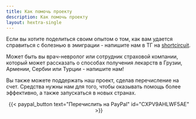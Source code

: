 ```yaml
---
title: Как помочь проекту
description: Как помочь проекту
layout: hextra-single
---
```


Если вы хотите поделиться своим опытом о том, как вам удается справиться с болезнью в эмиграции - напишите нам в ТГ на [shortcircuit](https://t.me/+_AyELzVlQ_Y2NWVk).

Может быть вы врач-невролог или сотрудник страховой компании, который может рассказать о способах получения лекарств в Грузии, Армении, Сербии или Турции - напишите нам!

Вы также можете поддержать наш проект, сделав перечисление на счет. Средства нужны нам для того, чтобы оказывать помощь более эффективно, а также запускаться в новых странах.

<center>
{{< paypal_button text="Перечислить на PayPal" id="CXPV9AHLWF5AE" >}}
</center>
